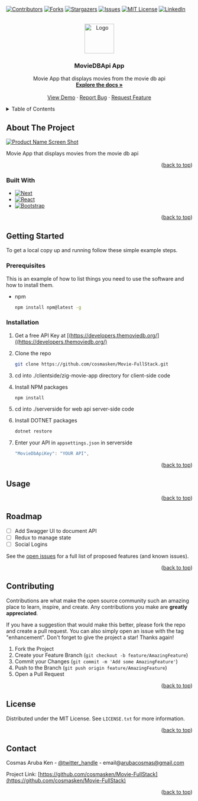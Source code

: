 <!-- Improved compatibility of back to top link: See: https://github.com/othneildrew/Best-README-Template/pull/73 -->
<a name="readme-top"></a>
<!--
*** Thanks for checking out the Best-README-Template. If you have a suggestion
*** that would make this better, please fork the repo and create a pull request
*** or simply open an issue with the tag "enhancement".
*** Don't forget to give the project a star!
*** Thanks again! Now go create something AMAZING! :D
-->



<!-- PROJECT SHIELDS -->
<!--
*** I'm using markdown "reference style" links for readability.
*** Reference links are enclosed in brackets [ ] instead of parentheses ( ).
*** See the bottom of this document for the declaration of the reference variables
*** for contributors-url, forks-url, etc. This is an optional, concise syntax you may use.
*** https://www.markdownguide.org/basic-syntax/#reference-style-links
-->
[![Contributors][contributors-shield]][contributors-url]
[![Forks][forks-shield]][forks-url]
[![Stargazers][stars-shield]][stars-url]
[![Issues][issues-shield]][issues-url]
[![MIT License][license-shield]][license-url]
[![LinkedIn][linkedin-shield]][linkedin-url]



<!-- PROJECT LOGO -->
<br />
<div align="center">
  <a href="https://github.com/cosmasken/Movie-FullStack">
    <img src="images/logo.png" alt="Logo" width="80" height="80">
  </a>

<h3 align="center">MovieDBApi App</h3>

  <p align="center">
    Movie App that displays movies from the movie db api
    <br />
    <a href="https://github.com/cosmasken/Movie-FullStack"><strong>Explore the docs »</strong></a>
    <br />
    <br />
    <a href="https://github.com/cosmasken/Movie-FullStack">View Demo</a>
    ·
    <a href="https://github.com/cosmasken/Movie-FullStack/issues">Report Bug</a>
    ·
    <a href="https://github.com/cosmasken/Movie-FullStack/issues">Request Feature</a>
  </p>
</div>



<!-- TABLE OF CONTENTS -->
<details>
  <summary>Table of Contents</summary>
  <ol>
    <li>
      <a href="#about-the-project">About The Project</a>
      <ul>
        <li><a href="#built-with">Built With</a></li>
      </ul>
    </li>
    <li>
      <a href="#getting-started">Getting Started</a>
      <ul>
        <li><a href="#prerequisites">Prerequisites</a></li>
        <li><a href="#installation">Installation</a></li>
      </ul>
    </li>
    <li><a href="#usage">Usage</a></li>
    <li><a href="#roadmap">Roadmap</a></li>
    <li><a href="#contributing">Contributing</a></li>
    <li><a href="#license">License</a></li>
    <li><a href="#contact">Contact</a></li>
    <li><a href="#acknowledgments">Acknowledgments</a></li>
  </ol>
</details>



<!-- ABOUT THE PROJECT -->
## About The Project

[![Product Name Screen Shot][product-screenshot]](https://example.com)

Movie App that displays movies from the movie db api

<p align="right">(<a href="#readme-top">back to top</a>)</p>



### Built With

* [![Next][Next.js]][Next-url]
* [![React][React.js]][React-url]
* [![Bootstrap][Bootstrap.com]][Bootstrap-url]

<p align="right">(<a href="#readme-top">back to top</a>)</p>



<!-- GETTING STARTED -->
## Getting Started

To get a local copy up and running follow these simple example steps.

### Prerequisites

This is an example of how to list things you need to use the software and how to install them.
* npm
  ```sh
  npm install npm@latest -g
  ```

### Installation

1. Get a free API Key at [(https://developers.themoviedb.org/]((https://developers.themoviedb.org/)
2. Clone the repo
   ```sh
   git clone https://github.com/cosmasken/Movie-FullStack.git
   ```
3. cd into ./clientside/zig-movie-app directory for client-side code
4. Install NPM packages
   ```sh
   npm install
   ```
5. cd into ./serverside for web api server-side code
 
6. Install DOTNET packages
   ```sh
   dotnet restore
   ```
7. Enter your API in `appsettings.json` in serverside
   ```js
   "MovieDbApiKey": "YOUR API",
   ```

<p align="right">(<a href="#readme-top">back to top</a>)</p>



<!-- USAGE EXAMPLES -->
## Usage



<p align="right">(<a href="#readme-top">back to top</a>)</p>



<!-- ROADMAP -->
## Roadmap

- [ ] Add Swagger UI to document API
- [ ] Redux to manage state 
- [ ] Social Logins

See the [open issues](https://github.com/cosmasken/Movie-FullStack/issues) for a full list of proposed features (and known issues).

<p align="right">(<a href="#readme-top">back to top</a>)</p>



<!-- CONTRIBUTING -->
## Contributing

Contributions are what make the open source community such an amazing place to learn, inspire, and create. Any contributions you make are **greatly appreciated**.

If you have a suggestion that would make this better, please fork the repo and create a pull request. You can also simply open an issue with the tag "enhancement".
Don't forget to give the project a star! Thanks again!

1. Fork the Project
2. Create your Feature Branch (`git checkout -b feature/AmazingFeature`)
3. Commit your Changes (`git commit -m 'Add some AmazingFeature'`)
4. Push to the Branch (`git push origin feature/AmazingFeature`)
5. Open a Pull Request

<p align="right">(<a href="#readme-top">back to top</a>)</p>



<!-- LICENSE -->
## License

Distributed under the MIT License. See `LICENSE.txt` for more information.

<p align="right">(<a href="#readme-top">back to top</a>)</p>



<!-- CONTACT -->
## Contact

Cosmas Aruba Ken - [@twitter_handle](https://twitter.com/cosmasaruba) - email@arubacosmas@gmail.com

Project Link: [https://github.com/cosmasken/Movie-FullStack](https://github.com/cosmasken/Movie-FullStack)

<p align="right">(<a href="#readme-top">back to top</a>)</p>



<!-- ACKNOWLEDGMENTS 
## Acknowledgments

* []()
* []()
* []()

<p align="right">(<a href="#readme-top">back to top</a>)</p>
-->


<!-- MARKDOWN LINKS & IMAGES -->
<!-- https://www.markdownguide.org/basic-syntax/#reference-style-links -->
[contributors-shield]: https://img.shields.io/github/contributors/cosmasken/Movie-FullStack.svg?style=for-the-badge
[contributors-url]: https://github.com/cosmasken/Movie-FullStack/graphs/contributors
[forks-shield]: https://img.shields.io/github/forks/cosmasken/Movie-FullStack.svg?style=for-the-badge
[forks-url]: https://github.com/cosmasken/Movie-FullStack/network/members
[stars-shield]: https://img.shields.io/github/stars/cosmasken/Movie-FullStack.svg?style=for-the-badge
[stars-url]: https://github.com/cosmasken/Movie-FullStack/stargazers
[issues-shield]: https://img.shields.io/github/issues/cosmasken/Movie-FullStack.svg?style=for-the-badge
[issues-url]: https://github.com/cosmasken/Movie-FullStack/issues
[license-shield]: https://img.shields.io/github/license/cosmasken/Movie-FullStack.svg?style=for-the-badge
[license-url]: https://github.com/cosmasken/Movie-FullStack/blob/master/LICENSE.txt
[linkedin-shield]: https://img.shields.io/badge/-LinkedIn-black.svg?style=for-the-badge&logo=linkedin&colorB=555
[linkedin-url]: https://linkedin.com/in/cosmasarubaken
[product-screenshot]: screenshots/screenshot.png
[Next.js]: https://img.shields.io/badge/next.js-000000?style=for-the-badge&logo=nextdotjs&logoColor=white
[Next-url]: https://nextjs.org/
[React.js]: https://img.shields.io/badge/React-20232A?style=for-the-badge&logo=react&logoColor=61DAFB
[React-url]: https://reactjs.org/
[Vue.js]: https://img.shields.io/badge/Vue.js-35495E?style=for-the-badge&logo=vuedotjs&logoColor=4FC08D
[Vue-url]: https://vuejs.org/
[Angular.io]: https://img.shields.io/badge/Angular-DD0031?style=for-the-badge&logo=angular&logoColor=white
[Angular-url]: https://angular.io/
[Svelte.dev]: https://img.shields.io/badge/Svelte-4A4A55?style=for-the-badge&logo=svelte&logoColor=FF3E00
[Svelte-url]: https://svelte.dev/
[Laravel.com]: https://img.shields.io/badge/Laravel-FF2D20?style=for-the-badge&logo=laravel&logoColor=white
[Laravel-url]: https://laravel.com
[Bootstrap.com]: https://img.shields.io/badge/Bootstrap-563D7C?style=for-the-badge&logo=bootstrap&logoColor=white
[Bootstrap-url]: https://getbootstrap.com
[JQuery.com]: https://img.shields.io/badge/jQuery-0769AD?style=for-the-badge&logo=jquery&logoColor=white
[JQuery-url]: https://jquery.com 

